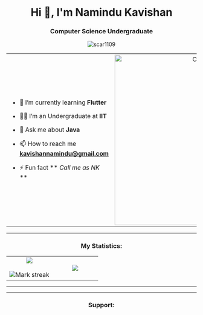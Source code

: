 
<h1 align="center">Hi 👋, I'm Namindu Kavishan</h1>
<h3 align="center">Computer Science Undergraduate </h3>
<p align="center"> <img src="https://komarev.com/ghpvc/?username=Namindu-07&label=Profile%20views&color=0e75b6&style=flat" alt="scar1109" /> </p>

<table align="center">
<tr border="none">
<td width="50%" align="left">
  
- 🌱 I’m currently learning **Flutter**

- 🧑‍🎓 I’m an Undergraduate at **IIT**

- 💬 Ask me about **Java**

- 📫 How to reach me **kavishannamindu@gmail.com**
  
- ⚡ Fun fact ** _Call me as NK_ **

</td>
<td width="50%" align="center">

  <img align="center" alt="Coding" width="450" src="https://repository-images.githubusercontent.com/588181932/e36ec678-7984-4cdd-8e4c-a3932772ff8e">

  
  </td>
</tr>
</table>

---

<h3 align="center">My Statistics:</h3>
<p align="center">
<table align="center">
<tr border="none">
<td width="50%" align="center">
  
  <img  align="center"  src="https://github-readme-stats.vercel.app/api?username=Namindu-07&theme=dark&show_icons=true&count_private=true" />
  <br></br>
  <img  title="🔥 Get streak stats for your profile at git.io/streak-stats" alt="Mark streak" src="https://github-readme-streak-stats.herokuapp.com/?user=Namindu-07&theme=dark&hide_border=false" /> 
</td>
<td width="50%" align="center">

  <img  align="center"  src="https://github-readme-stats.anuraghazra1.vercel.app/api/top-langs/?username=Namindu-07&theme=dark&hide_border=false&no-bg=true&no-frame=true&langs_count=10"/>
  
  </td>
</tr>
</table>

---

 </a> </p>

---

<h3 align="center">Support:</h3>

